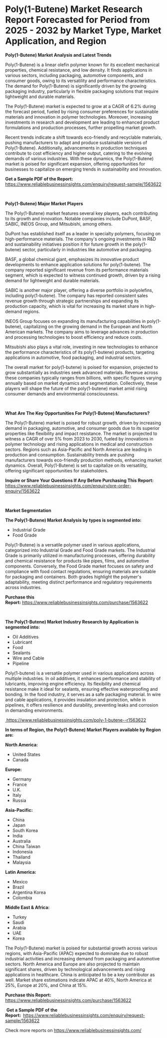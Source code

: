 <p><h1>Poly(1-Butene) Market Research Report Forecasted for Period from 2025 -  2032 by Market Type, Market Application, and Region</h1></p><p><strong>Poly(1-Butene) Market Analysis and Latest Trends</strong></p>
<p><p>Poly(1-Butene) is a linear olefin polymer known for its excellent mechanical properties, chemical resistance, and low density. It finds applications in various sectors, including packaging, automotive components, and consumer goods, owing to its versatility and performance characteristics. The demand for Poly(1-Butene) is significantly driven by the growing packaging industry, particularly in flexible packaging solutions that require lightweight and durable materials.</p><p>The Poly(1-Butene) market is expected to grow at a CAGR of 6.2% during the forecast period, fueled by rising consumer preferences for sustainable materials and innovation in polymer technologies. Moreover, increasing investments in research and development are leading to enhanced product formulations and production processes, further propelling market growth. </p><p>Recent trends indicate a shift towards eco-friendly and recyclable materials, pushing manufacturers to adapt and produce sustainable versions of Poly(1-Butene). Additionally, advancements in production techniques contribute to cost efficiency and higher output, catering to the evolving demands of various industries. With these dynamics, the Poly(1-Butene) market is poised for significant expansion, offering opportunities for businesses to capitalize on emerging trends in sustainability and innovation.</p></p>
<p><strong>Get a Sample PDF of the Report:&nbsp;</strong> <a href="https://www.reliablebusinessinsights.com/enquiry/request-sample/1563622?utm_campaign=2940&utm_medium=2&utm_source=Github&utm_content=ia&utm_term=02042025&utm_id=poly1-butene">https://www.reliablebusinessinsights.com/enquiry/request-sample/1563622</a></p>
<p>&nbsp;</p>
<p><strong>Poly(1-Butene) Major Market Players</strong></p>
<p><p>The Poly(1-Butene) market features several key players, each contributing to its growth and innovation. Notable companies include DuPont, BASF, SABIC, INEOS Group, and Mitsubishi, among others. </p><p>DuPont has established itself as a leader in specialty polymers, focusing on high-performance materials. The company's ongoing investments in R&D and sustainability initiatives position it for future growth in the poly(1-butene) sector, particularly in industries like automotive and packaging.</p><p>BASF, a global chemical giant, emphasizes its innovative product developments to enhance application solutions for poly(1-butene). The company reported significant revenue from its performance materials segment, which is expected to witness continued growth, driven by a rising demand for lightweight and durable materials.</p><p>SABIC is another major player, offering a diverse portfolio in polyolefins, including poly(1-butene). The company has reported consistent sales revenue growth through strategic partnerships and expanding its production capacity, which is vital for increasing its market share in high-demand regions.</p><p>INEOS Group focuses on expanding its manufacturing capabilities in poly(1-butene), capitalizing on the growing demand in the European and North American markets. The company aims to leverage advances in production and processing technologies to boost efficiency and reduce costs.</p><p>Mitsubishi also plays a vital role, investing in new technologies to enhance the performance characteristics of its poly(1-butene) products, targeting applications in automotive, food packaging, and industrial sectors.</p><p>The overall market for poly(1-butene) is poised for expansion, projected to grow substantially as industries seek advanced materials. Revenue across these companies typically ranges from billions, with specific figures varying annually based on market dynamics and segmentation. Collectively, these players will shape the future of the poly(1-butene) market amid rising consumer demands and environmental consciousness.</p></p>
<p>&nbsp;</p>
<p><strong>What Are The Key Opportunities For Poly(1-Butene) Manufacturers?</strong></p>
<p><p>The Poly(1-Butene) market is poised for robust growth, driven by increasing demand in packaging, automotive, and consumer goods due to its superior properties like flexibility and impact resistance. The market is projected to witness a CAGR of over 5% from 2023 to 2030, fueled by innovations in polymer technology and rising applications in medical and construction sectors. Regions such as Asia-Pacific and North America are leading in production and consumption. Sustainability trends are pushing manufacturers towards eco-friendly production methods, enhancing market dynamics. Overall, Poly(1-Butene) is set to capitalize on its versatility, offering significant opportunities for stakeholders.</p></p>
<p><strong>Inquire or Share Your Questions If Any Before Purchasing This Report:</strong> <a href="https://www.reliablebusinessinsights.com/enquiry/pre-order-enquiry/1563622?utm_campaign=2940&utm_medium=2&utm_source=Github&utm_content=ia&utm_term=02042025&utm_id=poly1-butene">https://www.reliablebusinessinsights.com/enquiry/pre-order-enquiry/1563622</a></p>
<p>&nbsp;</p>
<p><strong>Market Segmentation</strong></p>
<p><strong>The Poly(1-Butene) Market Analysis by types is segmented into:</strong></p>
<p><ul><li>Industrial Grade</li><li>Food Grade</li></ul></p>
<p><p>Poly(1-Butene) is a versatile polymer used in various applications, categorized into Industrial Grade and Food Grade markets. The Industrial Grade is primarily utilized in manufacturing processes, offering durability and chemical resistance for products like pipes, films, and automotive components. Conversely, the Food Grade market focuses on safety and compliance with food contact regulations, ensuring materials are suitable for packaging and containers. Both grades highlight the polymer's adaptability, meeting distinct performance and regulatory requirements across industries.</p></p>
<p><strong>Purchase this Report:&nbsp;</strong><a href="https://www.reliablebusinessinsights.com/purchase/1563622?utm_campaign=2940&utm_medium=2&utm_source=Github&utm_content=ia&utm_term=02042025&utm_id=poly1-butene">https://www.reliablebusinessinsights.com/purchase/1563622</a></p>
<p>&nbsp;</p>
<p><strong>The Poly(1-Butene) Market Industry Research by Application is segmented into:</strong></p>
<p><ul><li>Oil Additives</li><li>Lubricant</li><li>Food</li><li>Sealants</li><li>Wire and Cable</li><li>Pipeline</li></ul></p>
<p><p>Poly(1-butene) is a versatile polymer used in various applications across multiple industries. In oil additives, it enhances performance and stability of lubricants, improving engine efficiency. Its flexibility and chemical resistance make it ideal for sealants, ensuring effective waterproofing and bonding. In the food industry, it serves as a safe packaging material. In wire and cable applications, it provides insulation and protection, while in pipelines, it offers resilience and durability, preventing leaks and corrosion in demanding environments.</p></p>
<p><a href="https://www.reliablebusinessinsights.com/poly-1-butene--r1563622?utm_campaign=2940&utm_medium=2&utm_source=Github&utm_content=ia&utm_term=02042025&utm_id=poly1-butene">&nbsp;https://www.reliablebusinessinsights.com/poly-1-butene--r1563622</a></p>
<p><strong>In terms of Region, the Poly(1-Butene) Market Players available by Region are:</strong></p>
<p>
    <p> <strong> North America: </strong>
        <ul>
            <li>United States</li>
            <li>Canada</li>
        </ul>
        </p> 
    <p> <strong> Europe: </strong>
        <ul>
            <li>Germany</li>
            <li>France</li>
            <li>U.K.</li>
            <li>Italy</li>
            <li>Russia</li>
        </ul>
        </p> 
    <p> <strong> Asia-Pacific: </strong>
        <ul>
            <li>China</li>
            <li>Japan</li>
            <li>South Korea</li>
            <li>India</li>
            <li>Australia</li>
            <li>China Taiwan</li>
            <li>Indonesia</li>
            <li>Thailand</li>
            <li>Malaysia</li>
        </ul>
        </p> 
    <p> <strong> Latin America: </strong>
        <ul>
            <li>Mexico</li>
            <li>Brazil</li>
            <li>Argentina Korea</li>
            <li>Colombia</li>
        </ul>
        </p> 
    <p> <strong> Middle East & Africa: </strong>
        <ul>
            <li>Turkey</li>
            <li>Saudi</li>
            <li>Arabia</li>
            <li>UAE</li>
            <li>Korea</li>
        </ul>
    </p>
    </p>
<p><p>The Poly(1-Butene) market is poised for substantial growth across various regions, with Asia-Pacific (APAC) expected to dominate due to robust industrial activities and increasing demand from packaging and automotive sectors. North America and Europe are also projected to maintain significant shares, driven by technological advancements and rising applications in healthcare. China is anticipated to be a key contributor as well. Market share estimations indicate APAC at 40%, North America at 25%, Europe at 20%, and China at 15%.</p></p>
<p><strong>Purchase this Report: </strong><a href="https://www.reliablebusinessinsights.com/purchase/1563622?utm_campaign=2940&utm_medium=2&utm_source=Github&utm_content=ia&utm_term=02042025&utm_id=poly1-butene">https://www.reliablebusinessinsights.com/purchase/1563622</a></p>
<p>&nbsp;<strong>Get a Sample PDF of the Report:&nbsp;&nbsp;</strong><a href="https://www.reliablebusinessinsights.com/enquiry/request-sample/1563622?utm_campaign=2940&utm_medium=2&utm_source=Github&utm_content=ia&utm_term=02042025&utm_id=poly1-butene">https://www.reliablebusinessinsights.com/enquiry/request-sample/1563622</a></p>
<p><strong></strong></p>
<p>Check more reports on <a href="https://www.reliablebusinessinsights.com/?utm_campaign=2940&utm_medium=2&utm_source=Github&utm_content=ia&utm_term=02042025&utm_id=poly1-butene">https://www.reliablebusinessinsights.com/</a></p>